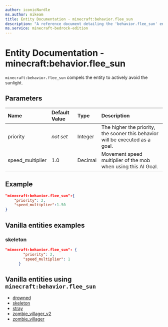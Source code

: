 ```yaml
---
author: iconicNurdle
ms.author: mikeam
title: Entity Documentation - minecraft:behavior.flee_sun
description: "A reference document detailing the 'behavior.flee_sun' entity goal"
ms.service: minecraft-bedrock-edition
---
```


# Entity Documentation - minecraft:behavior.flee_sun

`minecraft:behavior.flee_sun` compels the entity to actively avoid the sunlight.

## Parameters

|Name |Default Value  |Type  |Description  |
|:----------|:----------|:----------|:----------|
| priority|*not set*|Integer|The higher the priority, the sooner this behavior will be executed as a goal.|
|speed_multiplier| 1.0| Decimal| Movement speed multiplier of the mob when using this AI Goal. |

## Example

```json
"minecraft:behavior.flee_sun":{
    "priority": 2,
    "speed_multiplier":1.50
}
```

## Vanilla entities examples

### skeleton

```json
"minecraft:behavior.flee_sun": {
        "priority": 2,
        "speed_multiplier": 1
      }
```

## Vanilla entities using `minecraft:behavior.flee_sun`

- [drowned](../../../../Source/VanillaBehaviorPack_Snippets/entities/drowned.md)
- [skeleton](../../../../Source/VanillaBehaviorPack_Snippets/entities/skeleton.md)
- [stray](../../../../Source/VanillaBehaviorPack_Snippets/entities/stray.md)
- [zombie_villager_v2](../../../../Source/VanillaBehaviorPack_Snippets/entities/zombie_villager_v2.md)
- [zombie_villager](../../../../Source/VanillaBehaviorPack_Snippets/entities/zombie_villager.md)
